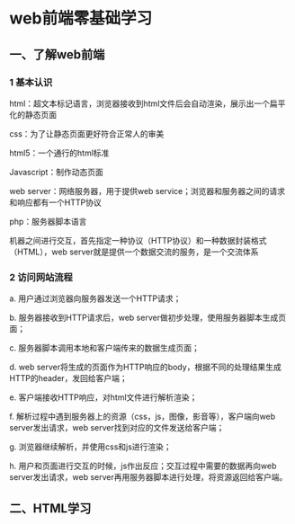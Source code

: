 # web前端零基础学习

## 一、了解web前端

### 1 基本认识

html：超文本标记语言，浏览器接收到html文件后会自动渲染，展示出一个扁平化的静态页面

css：为了让静态页面更好符合正常人的审美

html5：一个通行的html标准

Javascript：制作动态页面



web server：网络服务器，用于提供web service；浏览器和服务器之间的请求和响应都有一个HTTP协议

php：服务器脚本语言



机器之间进行交互，首先指定一种协议（HTTP协议）和一种数据封装格式（HTML），web server就是提供一个数据交流的服务，是一个交流体系

### 2 访问网站流程

a. 用户通过浏览器向服务器发送一个HTTP请求；

b. 服务器接收到HTTP请求后，web server做初步处理，使用服务器脚本生成页面；

c. 服务器脚本调用本地和客户端传来的数据生成页面；

d. web server将生成的页面作为HTTP响应的body，根据不同的处理结果生成HTTP的header，发回给客户端；

e. 客户端接收HTTP响应，对html文件进行解析渲染；

f. 解析过程中遇到服务器上的资源（css，js，图像，影音等），客户端向web server发出请求，web server找到对应的文件发送给客户端；

g. 浏览器继续解析，并使用css和js进行渲染；

h. 用户和页面进行交互的时候，js作出反应；交互过程中需要的数据再向web server发出请求，web server再用服务器脚本进行处理，将资源返回给客户端。

## 二、HTML学习

